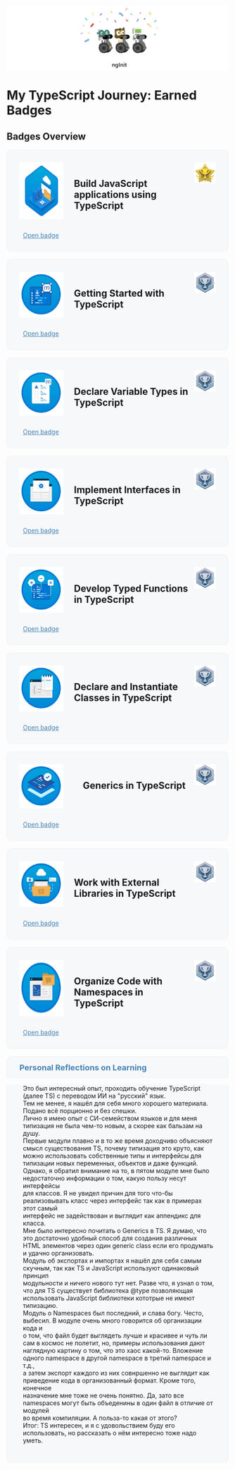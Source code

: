 <img align="center" style="display:inline-block;background:none" src="badges/Thumbnail.jpg" alt="Silver Trophy image">

# My TypeScript Journey: Earned Badges

## Badges Overview

<div style="display:flex;justify-content:space-between;background-color:#f6f8fa;border:1px solid #f0f0f0;border-bottom:none;border-radius:10px 10px 0 0;padding:28px">
<img width="100px" style="display:inline-block;background:none" src="./badges/0_TS.png" alt="Getting Started with TypeScript image">
<h2 style="display:inline-block;margin-top:36px;border:none;margin-left:24px">Build JavaScript applications using TypeScript</h2>
<img width="48px" height="48px" style="display:inline-block;background:none" src="./badges/Gold_Trophy.png" alt="Silver Trophy image">
</div>
<div style="background-color:#f6f8fa;border:1px solid #f0f0f0;border-top:none;border-radius:0 0 10px 10px;padding: 0 28px 28px;">
<a target="_blank" style="font-weight:400;font-size:14px;color:steelblue;margin-left:8px" href="https://learn.microsoft.com/en-us/users/nginit-1361/achievements/9xs22yqu">Open badge</a><br>
</div>
<br>
<div style="display:flex;justify-content:space-between;background-color:#f6f8fa;border:1px solid #f0f0f0;border-bottom:none;border-radius:10px 10px 0 0;padding:28px">
<img width="100px" style="display:inline-block;background:none" src="./badges/1_Start.png" alt="Getting Started with TypeScript image">
<h2 style="display:inline-block;margin-top:36px;border:none;margin-left:24px">Getting Started with TypeScript</h2>
<img width="48px" height="48px" style="display:inline-block;background:none" src="./badges/Silver_Trophy.png" alt="Silver Trophy image">
</div>
<div style="background-color:#f6f8fa;border:1px solid #f0f0f0;border-top:none;border-radius:0 0 10px 10px;padding: 0 28px 28px;">
<a target="_blank" style="font-weight:400;font-size:14px;color:steelblue;margin-left:8px" href="https://learn.microsoft.com/en-us/users/nginit-1361/achievements/n29qsu6f">Open badge</a><br>
</div>
<br>
<div style="display:flex;justify-content:space-between;background-color:#f6f8fa;border:1px solid #f0f0f0;border-bottom:none;border-radius:10px 10px 0 0;padding:28px">
<img width="100px" style="display:inline-block;background:none" src="./badges/2_Types.png" alt="Declare Variable Types in TypeScript image">
<h2 style="display:inline-block;margin-top:36px;border:none;margin-left:24px">Declare Variable Types in TypeScript</h2>
<img width="48px" height="48px" style="display:inline-block;background:none" src="./badges/Silver_Trophy.png" alt="Silver Trophy image">
</div>
<div style="background-color:#f6f8fa;border:1px solid #f0f0f0;border-top:none;border-radius:0 0 10px 10px;padding: 0 28px 28px;">
<a target="_blank" style="font-weight:400;font-size:14px;color:steelblue;margin-left:8px" href="https://learn.microsoft.com/en-us/users/nginit-1361/achievements/4l2ce9hk">Open badge</a><br>
</div>
<br>
<div style="display:flex;justify-content:space-between;background-color:#f6f8fa;border:1px solid #f0f0f0;border-bottom:none;border-radius:10px 10px 0 0;padding:28px">
<img width="100px" style="display:inline-block;background:none" src="./badges/3_Interfaces.png" alt="Implement Interfaces in TypeScript image">
<h2 style="display:inline-block;margin-top:36px;border:none;margin-left:24px">Implement Interfaces in TypeScript</h2>
<img width="48px" height="48px" style="display:inline-block;background:none" src="./badges/Silver_Trophy.png" alt="Silver Trophy image">
</div>
<div style="background-color:#f6f8fa;border:1px solid #f0f0f0;border-top:none;border-radius:0 0 10px 10px;padding: 0 28px 28px;">
<a target="_blank" style="font-weight:400;font-size:14px;color:steelblue;margin-left:8px" href="https://learn.microsoft.com/en-us/users/nginit-1361/achievements/wzcqj6an">Open badge</a><br>
</div>
<br>
<div style="display:flex;justify-content:space-between;background-color:#f6f8fa;border:1px solid #f0f0f0;border-bottom:none;border-radius:10px 10px 0 0;padding:28px">
<img width="100px" style="display:inline-block;background:none" src="./badges/4_Functions.png" alt="Develop Typed Functions in TypeScript image">
<h2 style="display:inline-block;margin-top:36px;border:none;margin-left:24px">Develop Typed Functions in TypeScript</h2>
<img width="48px" height="48px" style="display:inline-block;background:none" src="./badges/Silver_Trophy.png" alt="Silver Trophy image">
</div>
<div style="background-color:#f6f8fa;border:1px solid #f0f0f0;border-top:none;border-radius:0 0 10px 10px;padding: 0 28px 28px;">
<a target="_blank" style="font-weight:400;font-size:14px;color:steelblue;margin-left:8px" href="https://learn.microsoft.com/en-us/users/nginit-1361/achievements/9xs7tt4u">Open badge</a><br>
</div>
<br>
<div style="display:flex;justify-content:space-between;background-color:#f6f8fa;border:1px solid #f0f0f0;border-bottom:none;border-radius:10px 10px 0 0;padding:28px">
<img width="100px" style="display:inline-block;background:none" src="./badges/5_Classes.png" alt="Declare and Instantiate Classes in TypeScript image">
<h2 style="display:inline-block;margin-top:36px;border:none;margin-left:24px">Declare and Instantiate Classes in TypeScript</h2>
<img width="48px" height="48px" style="display:inline-block;background:none" src="./badges/Silver_Trophy.png" alt="Silver Trophy image">
</div>
<div style="background-color:#f6f8fa;border:1px solid #f0f0f0;border-top:none;border-radius:0 0 10px 10px;padding: 0 28px 28px;">
<a target="_blank" style="font-weight:400;font-size:14px;color:steelblue;margin-left:8px" href="https://learn.microsoft.com/en-us/users/nginit-1361/achievements/b6mhm89d">Open badge</a><br>
</div>
<br>
<div style="display:flex;justify-content:space-between;background-color:#f6f8fa;border:1px solid #f0f0f0;border-bottom:none;border-radius:10px 10px 0 0;padding:28px">
<img width="100px" style="display:inline-block;background:none" src="./badges/6_Generics.png" alt="Generics in TypeScript image">
<h2 style="display:inline-block;margin-top:36px;border:none;margin-left:24px">Generics in TypeScript</h2>
<img width="48px" height="48px" style="display:inline-block;background:none" src="./badges/Silver_Trophy.png" alt="Silver Trophy image">
</div>
<div style="background-color:#f6f8fa;border:1px solid #f0f0f0;border-top:none;border-radius:0 0 10px 10px;padding: 0 28px 28px;">
<a target="_blank" style="font-weight:400;font-size:14px;color:steelblue;margin-left:8px" href="https://learn.microsoft.com/en-us/users/nginit-1361/achievements/74ntablz">Open badge</a><br>
</div>
<br>
<div style="display:flex;justify-content:space-between;background-color:#f6f8fa;border:1px solid #f0f0f0;border-bottom:none;border-radius:10px 10px 0 0;padding:28px">
<img width="100px" style="display:inline-block;background:none" src="./badges/7_Libs.png" alt="Work with External Libraries in TypeScript image">
<h2 style="display:inline-block;margin-top:36px;border:none;margin-left:24px">Work with External Libraries in TypeScript</h2>
<img width="48px" height="48px" style="display:inline-block;background:none" src="./badges/Silver_Trophy.png" alt="Silver Trophy image">
</div>
<div style="background-color:#f6f8fa;border:1px solid #f0f0f0;border-top:none;border-radius:0 0 10px 10px;padding: 0 28px 28px;">
<a target="_blank" style="font-weight:400;font-size:14px;color:steelblue;margin-left:8px" href="https://learn.microsoft.com/en-us/users/nginit-1361/achievements/hagqzn48">Open badge</a><br>
</div>
<br>
<div style="display:flex;justify-content:space-between;background-color:#f6f8fa;border:1px solid #f0f0f0;border-bottom:none;border-radius:10px 10px 0 0;padding:28px">
<img width="100px" style="display:inline-block;background:none" src="./badges/8_Namespaces.png" alt="Organize Code with Namespaces in TypeScript image">
<h2 style="display:inline-block;margin-top:36px;border:none;margin-left:24px">Organize Code with Namespaces in TypeScript</h2>
<img width="48px" height="48px" style="display:inline-block;background:none" src="./badges/Silver_Trophy.png" alt="Silver Trophy image">
</div>
<div style="background-color:#f6f8fa;border:1px solid #f0f0f0;border-top:none;border-radius:0 0 10px 10px;padding: 0 28px 28px;">
<a target="_blank" style="font-weight:400;font-size:14px;color:steelblue;margin-left:8px" href="https://learn.microsoft.com/en-us/users/nginit-1361/achievements/876eez4w">Open badge</a><br>
</div>
<br>
<div style="background-color:#f6f8fa;border:1px solid #f0f0f0;border-bottom:none;border-radius:10px 10px 0 0;padding:14px">
<span style="display:inline-block;margin:0 0 0 14px;font-weight:700;font-size:18px;color:steelblue">Personal Reflections on Learning</span>
</div>
<div style="background-color:#f6f8fa;border:1px solid #f0f0f0;border-top:none;border-radius:0 0 10px 10px;padding: 0 28px 28px;">
<p style="font-weight:400;font-size:14px;color:#191919;margin-left:8px">
Это был интересный опыт, проходить обучение TypeScript (далее TS) с переводом ИИ на "русский" язык.<br>
Тем не менее, я нашёл для себя много хорошего материала. Подано всё порционно и без спешки.<br>
Лично я имею опыт с CИ-семейством языков и для меня типизация не была чем-то новым, а скорее как бальзам на душу.<br>
Первые модули плавно и в то же время доходчиво объясняют смысл существования TS, почему типизация это круто, как<br> 
можно использовать собственные типы и интерфейсы для типизации новых переменных, объектов и даже функций.<br>
Однако, я обратил внимание на то, в пятом модуле мне было недостаточно информации о том, какую пользу несут интерфейсы<br>
для классов. Я не увидел причин для того что-бы реализовывать класс через интерфейс так как в примерах этот самый<br>
интерфейс не задействован и выглядит как аппендикс для класса.<br>
Мне было интересно почитать о Generics в TS. Я думаю, что это достаточно удобный способ для создания различных<br>
HTML элементов через один generic class если его продумать и удачно организовать.<br>
Модуль об экспортах и импортах я нашёл для себя самым скучным, так как TS и JavaScript используют одинаковый принцип<br>
модульности и ничего нового тут нет. Разве что, я узнал о том, что для TS существует библиотека @type позволяющая<br>
использовать JavaScript библиотеки кототрые не имеют типизацию.<br>
Модуль о Namespaces был последний, и слава богу. Често, выбесил. В модуле очень много говорится об организации кода и<br>
о том, что файл будет выглядеть лучше и красивее и чуть ли сам в космос не полетит, но, примеры использования дают<br>
наглядную картину о том, что это хаос какой-то. Вложение одного namespace в другой namespace в третий namespace и т.д.,<br>
а затем экспорт каждого из них совнршенно не выглядит как приведение кода в организованный формат. Кроме того, конечное<br>
назначение мне тоже не очень понятно. Да, зато все namespaces могут быть объеденины в один файл в отличие от модулей<br>
во время компиляции. А польза-то какая от этого?<br>
Итог: TS интересен, и я с удовольствием буду его использовать, но рассказать о нём интересно тоже надо уметь.
</p>
</div>